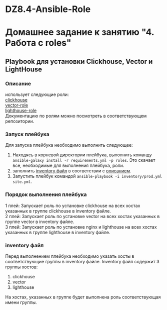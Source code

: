 # DZ8.4-Ansible-Role
# Домашнее задание к занятию "4. Работа с roles"

## Playbook для установки Clickhouse, Vector и LightHouse
### Описание
использует следующие роли:  
[clickhouse](https://github.com/AlexeySetevoi/ansible-clickhouse)  
[vector-role](https://github.com/Orlov-Pavel/vector-role)  
[lighthouse-role](https://github.com/Orlov-Pavel/lighthouse-role)  
Документацию по ролям можно посмотреть в соответствующем репозитории.

### Запуск плейбука
Для запуска плейбука необходимо выполнить следующее:
1. Находясь в корневой директории плейбука, выполнить команду ```ansible-galaxy install -r requirements.yml -p roles```. Это скачает все, необходимые для выполнения плейбука, роли.
2. заполнить [inventory файл](./inventory/prod.yml) в соответствии с [описанием](#inventory-файл).
3. Запустить плейбук командой ```ansible-playbook -i inventory/prod.yml site.yml```.

### Порядок выполнения плейбука
1 плей: Запускает роль по установке сlickhouse на всех хостах указанных в группе clickhouse в inventory файле.  
2 плей: Запускает роль по установке vector на всех хостах указанных в группе vector в inventory файле.  
3 плей: Запускает роль по установке nginx и lighthouse на всех хостах указанных в группе lighthouse в inventory файле.

### inventory файл
Перед выполнением плейбука необходимо указать хосты в соответствующие группы в inventory файле.
Inventory файл содержит 3 группы хостов:
1. clickhouse
2. vector
3. lighthouse

На хостах, указанных в группе будет выполнена роль соответствующая имени группы.